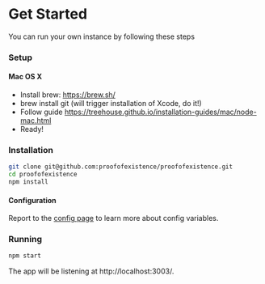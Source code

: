 # Get Started

You can run your own instance by following these steps

### Setup

#### Mac OS X

- Install brew: https://brew.sh/
- brew install git (will trigger installation of Xcode, do it!)
- Follow guide https://treehouse.github.io/installation-guides/mac/node-mac.html
- Ready!

### Installation

```sh
git clone git@github.com:proofofexistence/proofofexistence.git
cd proofofexistence
npm install
```

#### Configuration

Report to the [config page](config.md) to learn more about config variables.

### Running

```sh
npm start
```

The app will be listening at http://localhost:3003/.

